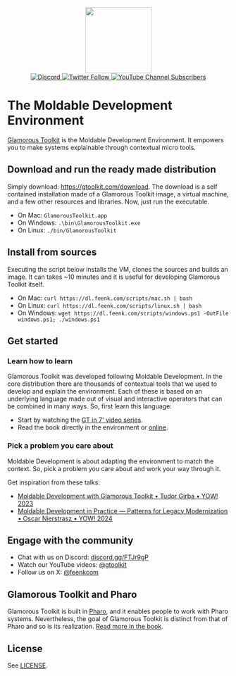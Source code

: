 <div align="center">
  <div>
  <a href="https://gtoolkit.com" target="_blank">
     <img src="doc/gtoolkit.png" height=150/>
  </a>
  </div>
     
  <div>
    <a href="https://discord.gg/FTJr9gP" target="_blank">
      <img alt="Discord" src="https://img.shields.io/discord/729445214812504107?color=green&label=chat&logo=discord&logoColor=white&style=flat-square">
    </a>
    <a href="https://twitter.com/feenkcom" target="_blank">
      <img alt="Twitter Follow" src="https://img.shields.io/twitter/follow/feenkcom?color=blue&label=%40feenkcom&logo=twitter&logoColor=white&style=flat-square">
    </a>
    <a href="https://youtube.com/@gtoolkit" target="_blank">
      <img alt="YouTube Channel Subscribers" src="https://img.shields.io/youtube/channel/subscribers/UClLZHVq_-2D2-iI4rA2O8Ug?color=red&label=%40gtoolkit&logo=youtube&logoColor=white&style=flat-square">
    </a>
  </div>
</div>

# The Moldable Development Environment
[Glamorous Toolkit](https://gtoolkit.com) is the Moldable Development Environment. It empowers you to make systems explainable through contextual micro tools.

## Download and run the ready made distribution

Simply download: https://gtoolkit.com/download.
The download is a self contained installation made of a Glamorous Toolkit image, a virtual machine, and a few other resources and libraries.
Now, just run the executable.
- On Mac: `GlamorousToolkit.app`
- On Windows: `.\bin\GlamorousToolkit.exe`
- On Linux: `./bin/GlamorousToolkit`

## Install from sources

Executing the script below installs the VM, clones the sources and builds an image. It can takes ~10 minutes and it is useful for developing Glamorous Toolkit itself.

- On Mac: `curl https://dl.feenk.com/scripts/mac.sh | bash`
- On Linux: `curl https://dl.feenk.com/scripts/linux.sh | bash`
- On Windows: `wget https://dl.feenk.com/scripts/windows.ps1 -OutFile windows.ps1; ./windows.ps1`

## Get started

### Learn how to learn

Glamorous Toolkit was developed following Moldable Development. In the core distribution there are thousands of contextual tools that we used to develop and explain the environment. Each of these is based on an underlying language made out of visual and interactive operators that can be combined in many ways. So, first learn this language:
- Start by watching the [GT in 7' video series](https://youtu.be/-vFwfwy5WZA?list=PLfrs5bwLJOoAaHvQGSLeKpHWmFuZXPUTJ).
- Read the book directly in the environment or [online](https://book.gtoolkit.com).

### Pick a problem you care about
Moldable Development is about adapting the environment to match the context. So, pick a problem you care about and work your way through it.

Get inspiration from these talks:
- [Moldable Development with Glamorous Toolkit • Tudor Girba • YOW! 2023](https://youtu.be/_ztGZpo9I9E?si=Vy9RmLoItw9KXJFT)
- [Moldable Development in Practice — Patterns for Legacy Modernization • Oscar Nierstrasz • YOW! 2024](https://youtu.be/F_-z0aC7Pnk?si=bJQHHet5ybSEOiUN)

## Engage with the community
- Chat with us on Discord: [discord.gg/FTJr9gP](https://discord.gg/FTJr9gP)
- Watch our YouTube videos: [@gtoolkit](https://www.youtube.com/@gtoolkit)
- Follow us on X: [@feenkcom](https://twitter.com/feenkcom)

## Glamorous Toolkit and Pharo
Glamorous Toolkit is built in [Pharo](https://pharo.org), and it enables people to work with Pharo systems. Nevertheless, the goal of Glamorous Toolkit is distinct from that of Pharo and so is its realization. [Read more in the book](https://book.gtoolkit.com/glamorous-toolkit-and-pharo-6k5konpjjknm9u90y4t6le5po).

## License

See [LICENSE](LICENSE).
